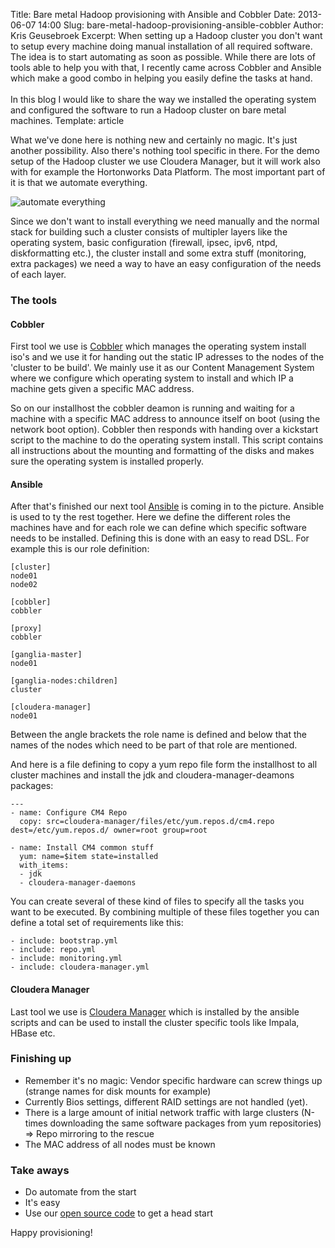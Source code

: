 Title: Bare metal Hadoop provisioning with Ansible and Cobbler
Date: 2013-06-07 14:00
Slug: bare-metal-hadoop-provisioning-ansible-cobbler
Author: Kris Geusebroek
Excerpt: When setting up a Hadoop cluster you don't want to setup every machine doing manual installation of all required software. The idea is to start automating as soon as possible. While there are lots of tools able to help you with that, I recently came across Cobbler and Ansible which make a good combo in helping you easily define the tasks at hand.<br /><br />In this blog I would like to share the way we installed the operating system and configured the software to run a Hadoop cluster on bare metal machines.
Template: article

What we've done here is nothing new and certainly no magic. It's just another possibility. Also there's nothing tool specific in there. For the demo setup of the Hadoop cluster we use Cloudera Manager, but it will work also with for example the Hortonworks Data Platform. The most important part of it is that we automate everything.

![automate everything][]


Since we don't want to install everything we need manually and the normal stack for building such a cluster consists of multipler layers like the operating system, basic configuration (firewall, ipsec, ipv6, ntpd, diskformatting etc.), the cluster install and some extra stuff (monitoring, extra packages) we need a way to have an easy configuration of the needs of each layer.

### The tools
#### Cobbler
First tool we use is [Cobbler][] which manages the operating system install iso's and we use it for handing out the static IP adresses to the nodes of the 'cluster to be build'. We mainly use it as our Content Management System where we configure which operating system to install and which IP a machine gets given a specific MAC address.

So on our installhost the cobbler deamon is running and waiting for a machine with a specific MAC address to announce itself on boot (using the network boot option). Cobbler then responds with handing over a kickstart script to the machine to do the operating system install. This script contains all instructions about the mounting and formatting of the disks and makes sure the operating system is installed properly.

#### Ansible
After that's finished our next tool [Ansible][] is coming in to the picture. Ansible is used to ty the rest together. Here we define the different roles the machines have and for each role we can define which specific software needs to be installed. Defining this is done with an easy to read DSL.
For example this is our role definition:
	
	[cluster]
	node01
	node02

	[cobbler]
	cobbler

	[proxy]
	cobbler

	[ganglia-master]
	node01

	[ganglia-nodes:children]
	cluster

	[cloudera-manager]
	node01

Between the angle brackets the role name is defined and below that the names of the nodes which need to be part of that role are mentioned.

And here is a file defining to copy a yum repo file form the installhost to all cluster machines and install the jdk and cloudera-manager-deamons packages:

	---
	- name: Configure CM4 Repo
	  copy: src=cloudera-manager/files/etc/yum.repos.d/cm4.repo dest=/etc/yum.repos.d/ owner=root group=root

	- name: Install CM4 common stuff
	  yum: name=$item state=installed
	  with_items:
	  - jdk
	  - cloudera-manager-daemons

You can create several of these kind of files to specify all the tasks you want to be executed. By combining multiple of these files together you can define a total set of requirements like this:

	- include: bootstrap.yml
	- include: repo.yml
	- include: monitoring.yml
	- include: cloudera-manager.yml

#### Cloudera Manager
Last tool we use is [Cloudera Manager][] which is installed by the ansible scripts and can be used to install the cluster specific tools like Impala, HBase etc. 

### Finishing up
-	Remember it's no magic: Vendor specific hardware can screw things up (strange names for disk mounts for example)
-	Currently Bios settings, different RAID settings are not handled (yet).
-	There is a large amount of initial network traffic with large clusters (N-times downloading the same software packages from yum repositories) => Repo mirroring to the rescue
-	The MAC address of all nodes must be known

### Take aways
- 	Do automate from the start
- 	It's easy
- 	Use our [open source code][] to get a head start

Happy provisioning!

  [automate everything]: static/images/automate_everything.jpg "Automate everything"
  [cobbler]: http://www.cobblerd.org/ "Cobbler"
  [ansible]: http://ansible.cc/ "Ansible"
  [cloudera manager]: http://www.cloudera.com/content/cloudera/en/products/cloudera-manager.html "Cloudera Manager"
  [open source code]: https://github.com/godatadriven/ansible_cluster "The code"
